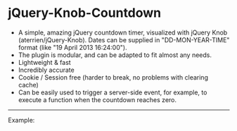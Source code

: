 jQuery-Knob-Countdown
=====================
* A simple, amazing jQuery countdown timer, visualized with jQuery Knob (aterrien/jQuery-Knob). Dates can be supplied in "DD-MON-YEAR-TIME" format (like "19 April 2013 16:24:00").
* The plugin is modular, and can be adapted to fit almost any needs.
* Lightweight & fast
* Incredibly accurate
* Cookie / Session free (harder to break, no problems with clearing cache)
* Can be easily used to trigger a server-side event, for example, to execute a function when the countdown reaches zero.

---
Example:
